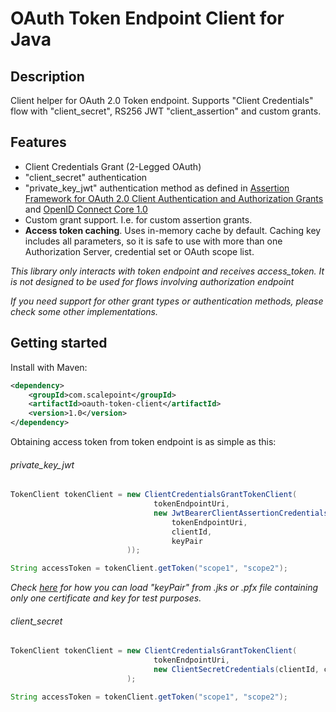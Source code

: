 # OAuth Token Endpoint Client for Java #

## Description ##
Client helper for OAuth 2.0 Token endpoint. Supports "Client Credentials" flow with "client_secret", RS256 JWT "client_assertion" and custom grants.

## Features ##
- Client Credentials Grant (2-Legged OAuth)
- "client_secret" authentication
- "private_key_jwt" authentication method as defined in [Assertion Framework for OAuth 2.0 Client Authentication and Authorization Grants](https://tools.ietf.org/html/rfc7521#section-6.2) and [OpenID Connect Core 1.0](http://openid.net/specs/openid-connect-core-1_0.html#ClientAuthentication)
- Custom grant support. I.e. for custom assertion grants.
- **Access token caching**. Uses in-memory cache by default. Caching key includes all parameters, so it is safe to use with more than one Authorization Server, credential set or OAuth scope list.

_This library only interacts with token endpoint and receives access_token. It is not designed to be used for flows involving authorization endpoint_

_If you need support for other grant types or authentication methods, please check some other implementations._

## Getting started ##
Install with Maven:
```xml
<dependency>
    <groupId>com.scalepoint</groupId>
    <artifactId>oauth-token-client</artifactId>
    <version>1.0</version>
</dependency>
```

Obtaining access token from token endpoint is as simple as this:

###### private_key_jwt ######

```java
TokenClient tokenClient = new ClientCredentialsGrantTokenClient(
                                tokenEndpointUri,
                                new JwtBearerClientAssertionCredentials(
                                    tokenEndpointUri,
                                    clientId,
                                    keyPair
                          ));

String accessToken = tokenClient.getToken("scope1", "scope2");
```

_Check [here](src/test/java/com/scalepoint/jwt_assertion_client/TestCertificateHelper.java) for how you can load "keyPair" from .jks or .pfx file containing only one certificate and key for test purposes._

###### client_secret ######

```java
TokenClient tokenClient = new ClientCredentialsGrantTokenClient(
                                tokenEndpointUri,
                                new ClientSecretCredentials(clientId, clientSecret)
                          );

String accessToken = tokenClient.getToken("scope1", "scope2");
```
